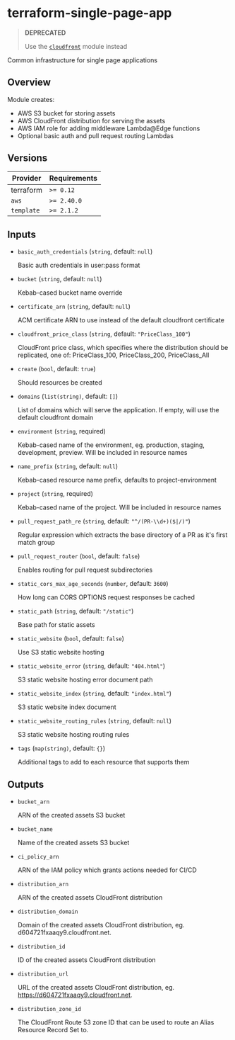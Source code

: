 # terraform-single-page-app

> **DEPRECATED**
>
> Use the [`cloudfront`](../cloudfront) module instead

Common infrastructure for single page applications

## Overview

Module creates:

- AWS S3 bucket for storing assets
- AWS CloudFront distribution for serving the assets
- AWS IAM role for adding middleware Lambda@Edge functions
- Optional basic auth and pull request routing Lambdas

<!-- BEGIN_TF_DOCS -->

## Versions

| Provider   | Requirements |
| ---------- | ------------ |
| terraform  | `>= 0.12`    |
| `aws`      | `>= 2.40.0`  |
| `template` | `>= 2.1.2`   |

## Inputs

- `basic_auth_credentials` (`string`, default: `null`)

  Basic auth credentials in user:pass format

- `bucket` (`string`, default: `null`)

  Kebab-cased bucket name override

- `certificate_arn` (`string`, default: `null`)

  ACM certificate ARN to use instead of the default cloudfront certificate

- `cloudfront_price_class` (`string`, default: `"PriceClass_100"`)

  CloudFront price class, which specifies where the distribution should be replicated, one of: PriceClass_100, PriceClass_200, PriceClass_All

- `create` (`bool`, default: `true`)

  Should resources be created

- `domains` (`list(string)`, default: `[]`)

  List of domains which will serve the application. If empty, will use the default cloudfront domain

- `environment` (`string`, required)

  Kebab-cased name of the environment, eg. production, staging, development, preview. Will be included in resource names

- `name_prefix` (`string`, default: `null`)

  Kebab-cased resource name prefix, defaults to project-environment

- `project` (`string`, required)

  Kebab-cased name of the project. Will be included in resource names

- `pull_request_path_re` (`string`, default: `"^/(PR-\\d+)($|/)"`)

  Regular expression which extracts the base directory of a PR as it's first match group

- `pull_request_router` (`bool`, default: `false`)

  Enables routing for pull request subdirectories

- `static_cors_max_age_seconds` (`number`, default: `3600`)

  How long can CORS OPTIONS request responses be cached

- `static_path` (`string`, default: `"/static"`)

  Base path for static assets

- `static_website` (`bool`, default: `false`)

  Use S3 static website hosting

- `static_website_error` (`string`, default: `"404.html"`)

  S3 static website hosting error document path

- `static_website_index` (`string`, default: `"index.html"`)

  S3 static website index document

- `static_website_routing_rules` (`string`, default: `null`)

  S3 static website hosting routing rules

- `tags` (`map(string)`, default: `{}`)

  Additional tags to add to each resource that supports them

## Outputs

- `bucket_arn`

  ARN of the created assets S3 bucket

- `bucket_name`

  Name of the created assets S3 bucket

- `ci_policy_arn`

  ARN of the IAM policy which grants actions needed for CI/CD

- `distribution_arn`

  ARN of the created assets CloudFront distribution

- `distribution_domain`

  Domain of the created assets CloudFront distribution, eg. d604721fxaaqy9.cloudfront.net.

- `distribution_id`

  ID of the created assets CloudFront distribution

- `distribution_url`

  URL of the created assets CloudFront distribution, eg. https://d604721fxaaqy9.cloudfront.net.

- `distribution_zone_id`

  The CloudFront Route 53 zone ID that can be used to route an Alias Resource Record Set to.
